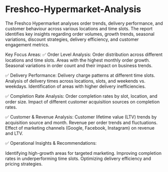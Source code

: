 # Freshco-Hypermarket-Analysis
The Freshco Hypermarket analyses order trends, delivery performance, and customer behaviour across various locations and time slots. The report identifies key insights regarding order volumes, growth trends, seasonal variations, discount strategies, delivery efficiency, and customer engagement metrics.

Key Focus Areas:
✅ Order Level Analysis:
Order distribution across different locations and time slots.
Areas with the highest monthly order growth.
Seasonal variations in order count and their impact on business trends.

✅ Delivery Performance:
Delivery charge patterns at different time slots.
Analysis of delivery times across locations, slots, and weekends vs. weekdays.
Identification of areas with higher delivery inefficiencies.

✅ Completion Rate Analysis:
Order completion rates by slot, location, and order size.
Impact of different customer acquisition sources on completion rates.

✅ Customer & Revenue Analysis:
Customer lifetime value (LTV) trends by acquisition source and month.
Revenue per order trends and fluctuations.
Effect of marketing channels (Google, Facebook, Instagram) on revenue and LTV.

✅ Operational Insights & Recommendations:

Identifying high-growth areas for targeted marketing.
Improving completion rates in underperforming time slots.
Optimizing delivery efficiency and pricing strategies.

